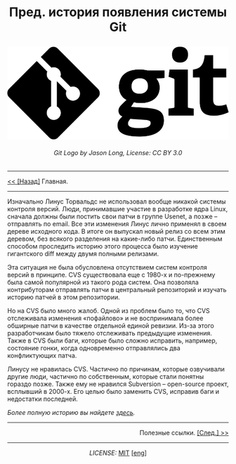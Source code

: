# <p align = center>Пред. история появления системы Git</p>

[![](./assets/Git-Logo-Black.png)](https://git-scm.com/images/logos/downloads/Git-Logo-Black.png)
###### <center>Git Logo by Jason Long, License: CC BY 3.0</center>

---

<a href = "./whatisgit.md"><< [Назад]</a> Главная.

---

Изначально Линус Торвальдс не использовал вообще никакой системы контроля версий. Люди, принимавшие участие в разработке ядра Linux, сначала должны были постить свои патчи в группе Usenet, а позже – отправлять по email. Все эти изменения Линус лично применял в своем дереве исходного кода. В итоге он выпускал новый релиз со всем этим деревом, без всякого разделения на какие-либо патчи. Единственным способом проследить историю этого процесса было изучение гигантского diff между двумя полными релизами.

Эта ситуация не была обусловлена отсутствием систем контроля версий в принципе. CVS существовала еще с 1980-х и по-прежнему была самой популярной из такого рода систем. Она позволяла контрибуторам отправлять патчи в центральный репозиторий и изучать историю патчей в этом репозитории.

Но на CVS было много жалоб. Одной из проблем было то, что CVS отслеживала изменения «пофайлово» и не воспринимала более обширные патчи в качестве отдельной единой ревизии. Из-за этого разработчикам было тяжело отслеживать предыдущие изменения. Также в CVS были баги, которые было сложно исправить, например, состояние гонки, когда одновременно отправлялись два конфликтующих патча.

Линусу не нравилась CVS. Частично по причинам, которые озвучивали другие люди, частично по собственным, которые стали понятны гораздо позже. Также ему не нравился Subversion – open-source проект, всплывший в 2000-х. Его целью было заменить CVS, исправив баги и недостатки последней.

*Более полную историю вы найдете [здесь](https://techrocks.ru/2019/02/19/git-origin-story/).*

---

<p align = right>Полезные ссылки. <a href = "./hellinks.md">[След.] >></a>

---

*<p align = "center">LICENSE:* [MIT](./licenseRus.md) [[eng](/license.md)]</p>